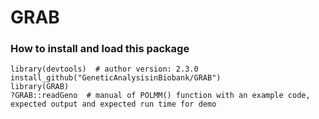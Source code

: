# GRAB

### How to install and load this package

```{r}      
library(devtools)  # author version: 2.3.0
install_github("GeneticAnalysisinBiobank/GRAB")
library(GRAB)
?GRAB::readGeno  # manual of POLMM() function with an example code, expected output and expected run time for demo
```
